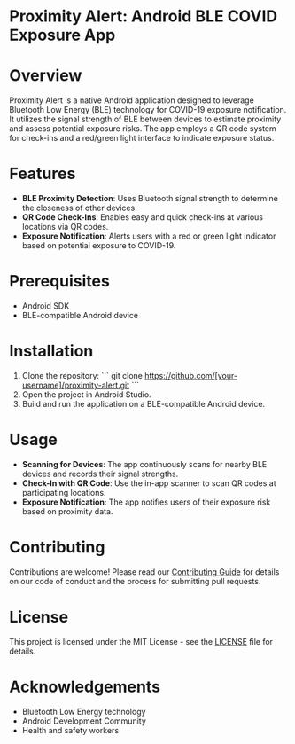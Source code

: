 # Proximity Alert: Android BLE COVID Exposure App

# Overview
Proximity Alert is a native Android application designed to leverage Bluetooth Low Energy (BLE) technology for COVID-19 exposure notification. It utilizes the signal strength of BLE between devices to estimate proximity and assess potential exposure risks. The app employs a QR code system for check-ins and a red/green light interface to indicate exposure status.

# Features
- **BLE Proximity Detection**: Uses Bluetooth signal strength to determine the closeness of other devices.
- **QR Code Check-Ins**: Enables easy and quick check-ins at various locations via QR codes.
- **Exposure Notification**: Alerts users with a red or green light indicator based on potential exposure to COVID-19.

# Prerequisites
- Android SDK
- BLE-compatible Android device

# Installation
1. Clone the repository:
   \```
   git clone https://github.com/[your-username]/proximity-alert.git
   \```
2. Open the project in Android Studio.
3. Build and run the application on a BLE-compatible Android device.

# Usage
- **Scanning for Devices**: The app continuously scans for nearby BLE devices and records their signal strengths.
- **Check-In with QR Code**: Use the in-app scanner to scan QR codes at participating locations.
- **Exposure Notification**: The app notifies users of their exposure risk based on proximity data.

# Contributing
Contributions are welcome! Please read our [Contributing Guide](CONTRIBUTING.md) for details on our code of conduct and the process for submitting pull requests.

# License
This project is licensed under the MIT License - see the [LICENSE](LICENSE) file for details.

# Acknowledgements
- Bluetooth Low Energy technology
- Android Development Community
- Health and safety workers

